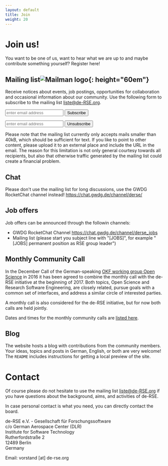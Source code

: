 ```yaml
---
layout: default
title: Join
weight: 20
---        
```


# Join us!

You want to be one of us, want to hear what we are up to and maybe
contribute something yourself? Register here!

## Mailing list![Mailman logo](../assets/img/site/logo_mailman.jpg){: height="60em"}

Receive notices about events, job postings, opportunities for collaboration
and occasional information about our community. Use the following form to
subscribe to the mailing list liste@de-RSE.org.

<form method="POST" action="https://ml-cgn04.ispgateway.de/mailman/subscribe/liste_de-rse.org">
  <div class="form-group">
    <input name="email" value="" type="email" placeholder="enter email address">
    <button type="submit" class="btn btn-primary">Subscribe</button>
  </div>
</form>
<form method="POST" action="https://ml-cgn04.ispgateway.de/mailman/options/liste_de-rse.org">
  <div class="form-group">
    <input name="email" value="" type="email" placeholder="enter email address">
    <input name="unsubconfirm" type="hidden" value="1">
    <button type="submit" name="unsub" class="btn btn-primary">Unsubscribe</button>
  </div>
</form>

Please note that the mailing list currently only accepts mails smaller than
40kB, which should be sufficient for text. If you like to point to other
content, please upload it to an external place and include the URL in the email.
The reason for this limitation is not only general courtesy towards all
recipients, but also that otherwise traffic generated by the mailing list could
create a financial problem.

## Chat

Please don't use the mailing list for long discussions, use the GWDG RocketChat channel instead!
<https://chat.gwdg.de/channel/derse/>

## Job offers


Job offers can be announced through the followin channels:
- GWDG RocketChat Channel
<https://chat.gwdg.de/channel/derse_jobs>
- Mailing list (please start you subject line with "[JOBS]", for example "[JOBS] permanent position as RSE group leader")

## Monthly Community Call

In the December Call of the German-speaking 
[OKF working group Open Science](http://www.ag-openscience.de/) in 2016 
it has been agreed to combine the monthly call with the de-RSE initiative at the 
beginning of 2017. Both topics, Open Science and Research Software Engineering, 
are closely related, pursue goals with a common set of interfaces, and address a 
similar circle of interested parties.

A monthly call is also considered for the de-RSE initiative, but for now both calls are held jointly.

Dates and times for the monthly community calls are [listed here](https://pad.okfn.de/p/openscience-ag-master-pad).

## Blog

The website hosts a blog with contributions from the community members.
Your ideas, topics and posts in German, English, or both are very welcome!
The `README` includes instructions for getting a local preview of the site.

# Contact

Of course please do not hesitate to use the mailing list liste@de-RSE.org if
you have questions about the background, aims, and activities of de-RSE.

In case personal contact is what you need, you can directly contact the board.

de-RSE e.V. - Gesellschaft für Forschungssoftware  
c/o German Aerospace Center (DLR)  
Institute for Software Technology  
Rutherfordstraße 2  
12489 Berlin  
Germany

Email: vorstand [at] de-rse.org  
